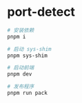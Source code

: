 # port-detect

``` sh
# 安装依赖
pnpm i

# 启动 sys-shim
pnpm sys-shim

# 启动前端
pnpm dev

# 发布程序
pnpm run pack
```